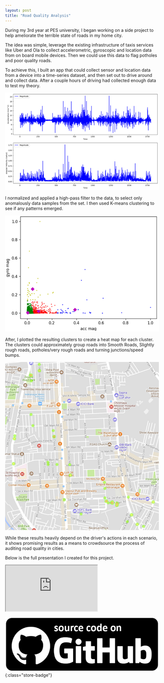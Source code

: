 ```yaml
---
layout: post
title: "Road Quality Analysis"
---
```


During my 3rd year at PES university, I began working on a side project to help ameliorate the terrible state of roads in my home city. 

The idea was simple, leverage the existing infrastructure of taxis services like Uber and Ola to collect accelerometric, gyroscopic and location data from on board mobile devices. Then we could use this data to flag potholes and poor quality roads.

To achieve this, I built an app that could collect sensor and location data from a device into a time-series dataset, and then set out to drive around and collect data. After a couple hours of driving  had collected enough data to test my theory. 

![Vehicle Telemetry Data](/assets/media/rca_data.jpg)

I normalized and applied a high-pass filter to the data, to select only anomalously data samples from the set. I then used K-means clustering to see if any patterns emerged.

![K-Means Clustering Scatter Plot](/assets/media/rca_cluster.jpg)

After, I plotted the resulting clusters to create a heat map for each cluster. The clusters could approximately group roads into Smooth Roads, Slightly rough roads, potholes/very rough roads and turning junctions/speed bumps.

![Heat Map of Bad Roads](/assets/media/rca_map.jpg)

While these results heavily depend on the driver's actions in each scenario, it shows promising results as a means to crowdsource the process of auditing road quality in cities.

Below is the full presentation I created for this project.

<div class="yt-video-holder">
    <iframe class="yt-video" src="https://docs.google.com/presentation/d/e/2PACX-1vQHbeQfnXL31ENmpIoF5IKgssxJDkYRu-SaQckRn0SBr73ojk326B8StiDFVzudAzru9flm77Tx0MI9/embed?start=false&loop=false&delayms=3000" allowfullscreen="true" mozallowfullscreen="true" webkitallowfullscreen="true"></iframe>
</div>

[![Github](/assets/media/github-badge.png)](https://github.com/xSooDx/seeker){:class="store-badge"}